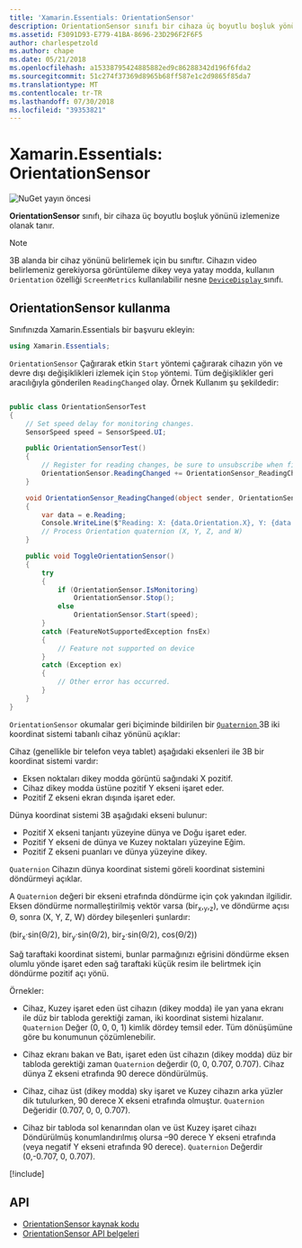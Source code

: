```yaml
---
title: 'Xamarin.Essentials: OrientationSensor'
description: OrientationSensor sınıfı bir cihaza üç boyutlu boşluk yönünü izlemenize izin verir.
ms.assetid: F3091D93-E779-41BA-8696-23D296F2F6F5
author: charlespetzold
ms.author: chape
ms.date: 05/21/2018
ms.openlocfilehash: a15338795424885882ed9c86288342d196f6fda2
ms.sourcegitcommit: 51c274f37369d8965b68ff587e1c2d9865f85da7
ms.translationtype: MT
ms.contentlocale: tr-TR
ms.lasthandoff: 07/30/2018
ms.locfileid: "39353821"
---
```

# <a name="xamarinessentials-orientationsensor"></a>Xamarin.Essentials: OrientationSensor

![NuGet yayın öncesi](~/media/shared/pre-release.png)

**OrientationSensor** sınıfı, bir cihaza üç boyutlu boşluk yönünü izlemenize olanak tanır.

> [!NOTE]
> 3B alanda bir cihaz yönünü belirlemek için bu sınıftır. Cihazın video belirlemeniz gerekiyorsa görüntüleme dikey veya yatay modda, kullanın `Orientation` özelliği `ScreenMetrics` kullanılabilir nesne [ `DeviceDisplay` ](device-display.md) sınıfı.

## <a name="using-orientationsensor"></a>OrientationSensor kullanma

Sınıfınızda Xamarin.Essentials bir başvuru ekleyin:

```csharp
using Xamarin.Essentials;
```

`OrientationSensor` Çağırarak etkin `Start` yöntemi çağırarak cihazın yön ve devre dışı değişiklikleri izlemek için `Stop` yöntemi. Tüm değişiklikler geri aracılığıyla gönderilen `ReadingChanged` olay. Örnek Kullanım şu şekildedir:

```csharp

public class OrientationSensorTest
{
    // Set speed delay for monitoring changes.
    SensorSpeed speed = SensorSpeed.UI;

    public OrientationSensorTest()
    {
        // Register for reading changes, be sure to unsubscribe when finished
        OrientationSensor.ReadingChanged += OrientationSensor_ReadingChanged;
    }

    void OrientationSensor_ReadingChanged(object sender, OrientationSensorChangedEventArgs e)
    {
        var data = e.Reading;
        Console.WriteLine($"Reading: X: {data.Orientation.X}, Y: {data.Orientation.Y}, Z: {data.Orientation.Z}, W: {data.Orientation.W}");
        // Process Orientation quaternion (X, Y, Z, and W)
    }

    public void ToggleOrientationSensor()
    {
        try
        {
            if (OrientationSensor.IsMonitoring)
                OrientationSensor.Stop();
            else
                OrientationSensor.Start(speed);
        }
        catch (FeatureNotSupportedException fnsEx)
        {
            // Feature not supported on device
        }
        catch (Exception ex)
        {
            // Other error has occurred.
        }
    }
}
```

`OrientationSensor` okumalar geri biçiminde bildirilen bir [ `Quaternion` ](xref:System.Numerics.Quaternion) 3B iki koordinat sistemi tabanlı cihaz yönünü açıklar:

Cihaz (genellikle bir telefon veya tablet) aşağıdaki eksenleri ile 3B bir koordinat sistemi vardır:

- Eksen noktaları dikey modda görüntü sağındaki X pozitif.
- Cihaz dikey modda üstüne pozitif Y ekseni işaret eder.
- Pozitif Z ekseni ekran dışında işaret eder.

Dünya koordinat sistemi 3B aşağıdaki ekseni bulunur:

- Pozitif X ekseni tanjantı yüzeyine dünya ve Doğu işaret eder.
- Pozitif Y ekseni de dünya ve Kuzey noktaları yüzeyine Eğim.
- Pozitif Z ekseni puanları ve dünya yüzeyine dikey.

`Quaternion` Cihazın dünya koordinat sistemi göreli koordinat sistemini döndürmeyi açıklar.

A `Quaternion` değeri bir ekseni etrafında döndürme için çok yakından ilgilidir. Eksen döndürme normalleştirilmiş vektör varsa (bir<sub>x</sub>,<sub>y</sub>,<sub>z</sub>), ve döndürme açısı Θ, sonra (X, Y, Z, W) dördey bileşenleri şunlardır:

(bir<sub>x</sub>·sin(Θ/2), bir<sub>y</sub>·sin(Θ/2), bir<sub>z</sub>·sin(Θ/2), cos(Θ/2))

Sağ taraftaki koordinat sistemi, bunlar parmağınızı eğrisini döndürme eksen olumlu yönde işaret eden sağ taraftaki küçük resim ile belirtmek için döndürme pozitif açı yönü.

Örnekler:

* Cihaz, Kuzey işaret eden üst cihazın (dikey modda) ile yan yana ekranı ile düz bir tabloda gerektiği zaman, iki koordinat sistemi hizalanır. `Quaternion` Değer (0, 0, 0, 1) kimlik dördey temsil eder. Tüm dönüşümüne göre bu konumunun çözümlenebilir.

* Cihaz ekranı bakan ve Batı, işaret eden üst cihazın (dikey modda) düz bir tabloda gerektiği zaman `Quaternion` değerdir (0, 0, 0.707, 0.707). Cihaz dünya Z ekseni etrafında 90 derece döndürülmüş.

* Cihaz, cihaz üst (dikey modda) sky işaret ve Kuzey cihazın arka yüzler dik tutulurken, 90 derece X ekseni etrafında olmuştur. `Quaternion` Değeridir (0.707, 0, 0, 0.707).

* Cihaz bir tabloda sol kenarından olan ve üst Kuzey işaret cihazı Döndürülmüş konumlandırılmış olursa &ndash;90 derece Y ekseni etrafında (veya negatif Y ekseni etrafında 90 derece). `Quaternion` Değerdir (0,-0.707, 0, 0.707).

[!include[](~/essentials/includes/sensor-speed.md)]

## <a name="api"></a>API

- [OrientationSensor kaynak kodu](https://github.com/xamarin/Essentials/tree/master/Xamarin.Essentials/OrientationSensor)
- [OrientationSensor API belgeleri](xref:Xamarin.Essentials.OrientationSensor)
